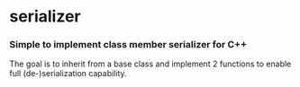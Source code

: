 # serializer
### Simple to implement class member serializer for C++

The goal is to inherit from a base class and implement 2 functions to enable full (de-)serialization capability.
